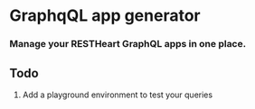 # GraphqQL app generator
### Manage your RESTHeart GraphQL apps in one place.


## Todo
1. Add a playground environment to test your queries
